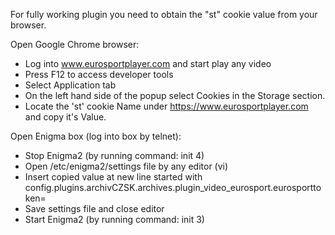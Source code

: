 For fully working plugin you need to obtain the "st" cookie value from your browser.

Open Google Chrome browser:
- Log into www.eurosportplayer.com and start play any video
- Press F12 to access developer tools
- Select Application tab
- On the left hand side of the popup select Cookies in the Storage section.
- Locate the 'st' cookie Name under https://www.eurosportplayer.com and copy it's Value.

Open Enigma box (log into box by telnet):
- Stop Enigma2 (by running command: init 4)
- Open /etc/enigma2/settings file by any editor (vi)
- Insert copied value at new line started with config.plugins.archivCZSK.archives.plugin_video_eurosport.eurosporttoken=
- Save settings file and close editor
- Start Enigma2 (by running command: init 3)
